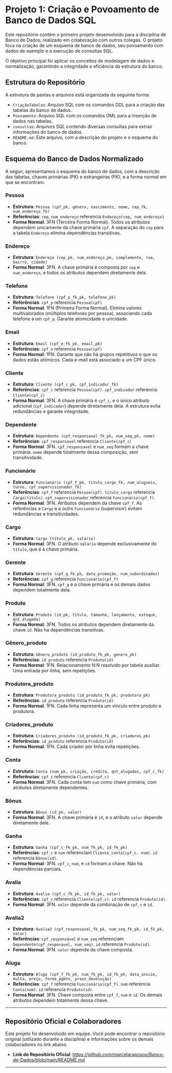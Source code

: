 # Projeto 1: Criação e Povoamento de Banco de Dados SQL

Este repositório contém o primeiro projeto desenvolvido para a disciplina de Banco de Dados, realizado em colaboração com outros colegas. O projeto foca na criação de um esquema de banco de dados, seu povoamento com dados de exemplo e a execução de consultas SQL.

O objetivo principal foi aplicar os conceitos de modelagem de dados e normalização, garantindo a integridade e eficiência da estrutura do banco.

## Estrutura do Repositório

A estrutura de pastas e arquivos está organizada da seguinte forma:

* `CriaçãoTabelas`: Arquivo SQL com os comandos DDL para a criação das tabelas do banco de dados.
* `Povoamento`: Arquivo SQL com os comandos DML para a inserção de dados nas tabelas.
* `consultas`: Arquivos SQL contendo diversas consultas para extrair informações do banco de dados.
* `README.md`: Este arquivo, com a descrição do projeto e o esquema do banco.

## Esquema do Banco de Dados Normalizado

A seguir, apresentamos o esquema do banco de dados, com a descrição das tabelas, chaves primárias (PK) e estrangeiras (FK), e a forma normal em que se encontram.

### Pessoa
- **Estrutura**: `Pessoa (cpf_pk, gênero, nascimento, nome, cep_fk, num_endereço_fk)`
- **Referências**: `cep`, `num_endereço` referencia `Endereço(cep, num_endereço)`
- **Forma Normal**: 3FN (Terceira Forma Normal). Todos os atributos dependem unicamente da chave primária `cpf`. A separação do `cep` para a tabela `Endereço` elimina dependências transitivas.

### Endereço
- **Estrutura**: `Endereço (cep_pk, num_endereço_pk, complemento, rua, bairro, cidade)`
- **Forma Normal**: 3FN. A chave primária é composta por `cep` e `num_endereço`, e todos os atributos dependem diretamente dela.

### Telefone
- **Estrutura**: `Telefone (cpf_p_fk_pk, telefone_pk)`
- **Referências**: `cpf_p` referencia `Pessoa(cpf)`
- **Forma Normal**: 1FN (Primeira Forma Normal). Elimina valores multivalorados (múltiplos telefones por pessoa), associando cada telefone a um `cpf_p`. Garante atomicidade e unicidade.

### Email
- **Estrutura**: `Email (cpf_e_fk_pk, email_pk)`
- **Referências**: `cpf_e` referencia `Pessoa(cpf)`
- **Forma Normal**: 1FN. Garante que não há grupos repetitivos e que os dados estão atômicos. Cada e-mail está associado a um CPF único.

### Cliente
- **Estrutura**: `Cliente (cpf_c_pk, cpf_indicador_fk)`
- **Referências**: `cpf_c` referencia `Pessoa(cpf)`. `cpf_indicador` referencia `Cliente(cpf_c)`
- **Forma Normal**: 3FN. A chave primária é `cpf_c`, e o único atributo adicional (`cpf_indicador`) depende diretamente dela. A estrutura evita redundâncias e garante integridade.

### Dependente
- **Estrutura**: `Dependente (cpf_responsavel_fk_pk, num_seq_pk, nome)`
- **Referências**: `cpf_responsavel` referencia `Cliente(cpf_c)`
- **Forma Normal**: 3FN. `cpf_responsavel` e `num_seq` formam a chave primária. `nome` depende totalmente dessa composição, sem transitividade.

### Funcionário
- **Estrutura**: `Funcionário (cpf_f_pk, titulo_cargo_fk, num_alugueis, turno, cpf_supervisionador_fk)`
- **Referências**: `cpf_f` referencia `Pessoa(cpf)`. `titulo_cargo` referencia `Cargo(título)`. `cpf_supervisionador` referencia `Funcionário(cpf_f)`.
- **Forma Normal**: 3FN. Atributos dependem da chave `cpf_f`. As referências a `Cargo` e a outro `Funcionário` (supervisor) evitam redundâncias e transitividades.

### Cargo
- **Estrutura**: `Cargo (título_pk, salário)`
- **Forma Normal**: 3FN. O atributo `salário` depende exclusivamente do `título`, que é a chave primária.

### Gerente
- **Estrutura**: `Gerente (cpf_g_fk_pk, data_promoção, num_subordinados)`
- **Referências**: `cpf_g` referencia `Funcionário(cpf_f)`
- **Forma Normal**: 3FN. `cpf_g` é a chave primária e os demais dados dependem totalmente dela.

### Produto
- **Estrutura**: `Produto (id_pk, titulo, tamanho, lançamento, estoque, qnt_alugada)`
- **Forma Normal**: 3FN. Todos os atributos dependem diretamente da chave `id`. Não há dependências transitivas.

### Gênero_produto
- **Estrutura**: `Gênero_produto (id_produto_fk_pk, genero_pk)`
- **Referências**: `id_produto` referencia `Produto(id)`
- **Forma Normal**: 1FN. Relacionamento N:N resolvido por tabela auxiliar. Uma entrada por linha, sem repetições.

### Produtora_produto
- **Estrutura**: `Produtora_produto (id_produto_fk_pk, produtora_pk)`
- **Referências**: `id_produto` referencia `Produto(id)`
- **Forma Normal**: 1FN. Cada linha representa um vínculo entre produto e produtora.

### Criadores_produto
- **Estrutura**: `Criadores_produto (id_produto_fk_pk, criadores_pk)`
- **Referências**: `id_produto` referencia `Produto(id)`
- **Forma Normal**: 1FN. Cada criador por linha evita repetições.

### Conta
- **Estrutura**: `Conta (num_pk, criação, credito, qnt_alugados, cpf_c_fk)`
- **Referências**: `cpf_c` referencia `Cliente(cpf_c)`
- **Forma Normal**: 3FN. Cada conta tem `num` como chave primária, com atributos diretamente dependentes.

### Bônus
- **Estrutura**: `Bônus (id_pk, valor)`
- **Forma Normal**: 3FN. A chave primária é `id`, e o atributo `valor` depende diretamente dele.

### Ganha
- **Estrutura**: `Ganha (cpf_c_fk_pk, num_fk_pk, id_fk_pk)`
- **Referências**: `cpf_c` e `num` referenciam `Cliente_conta(cpf_c, num)`. `id` referencia `Bônus(id)`.
- **Forma Normal**: 3FN. `cpf_c`, `num`, e `id` formam a chave. Não há dependências parciais.

### Avalia
- **Estrutura**: `Avalia (cpf_c_fk_pk, id_fk_pk, valor)`
- **Referências**: `cpf_c` referencia `Cliente(cpf_c)`. `id` referencia `Produto(id)`.
- **Forma Normal**: 3FN. `valor` depende da combinação de `cpf_c` e `id`.

### Avalia2
- **Estrutura**: `Avalia2 (cpf_responsavel_fk_pk, num_seq_fk_pk, id_fk_pk, valor)`
- **Referências**: `cpf_responsável` e `num_seq` referenciam `Dependente(cpf_resposavel, num_seq)`. `id` referencia `Produto(id)`.
- **Forma Normal**: 3FN. `valor` depende da chave composta.

### Aluga
- **Estrutura**: `Aluga (cpf_f_fk_pk, num_fk_pk, id_fk_pk, data_inicio, multa, preço, forma_pgmto, prazo_devolução)`
- **Referências**: `cpf_f` referencia `Funcionário(cpf_f)`. `num` referencia `Conta(num)`. `id` referencia `Produto(id)`.
- **Forma Normal**: 3FN. Chave composta entre `cpf_f`, `num` e `id`. Os demais atributos dependem totalmente dessa chave.

---

## Repositório Oficial e Colaboradores

Este projeto foi desenvolvido em equipe. Você pode encontrar o repositório original (utilizado durante a disciplina) e informações sobre os demais colaboradores no link abaixo.

* **Link do Repositório Oficial**: https://github.com/marcelaraposoo/Banco-de-Dados/blob/main/README.md

---